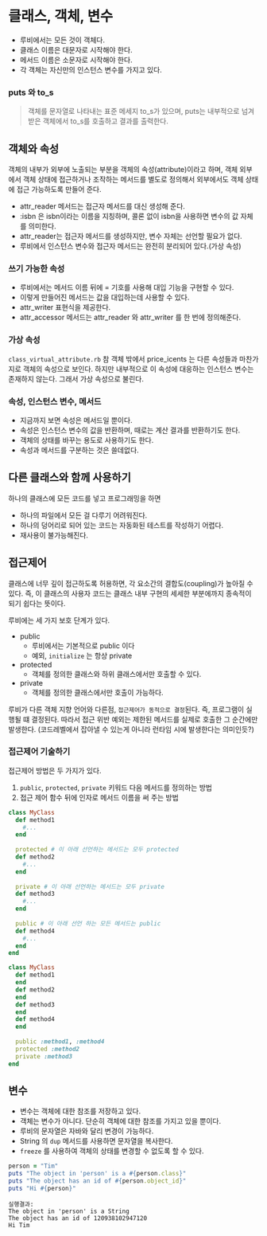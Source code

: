 # 클래스, 객체, 변수
- 루비에서는 모든 것이 객체다.
- 클래스 이름은 대문자로 시작해야 한다.
- 메서드 이름은 소문자로 시작해야 한다.
- 각 객체는 자신만의 인스턴스 변수를 가지고 있다.

### puts 와 to_s
> 객체를 문자열로 나타내는 표준 메세지 to_s가 있으며, puts는 내부적으로 넘겨받은 객체에서 to_s를 호출하고 결과를 출력한다.


## 객체와 속성
객체의 내부가 외부에 노출되는 부분을 객체의 속성(attribute)이라고 하며, 객체 외부에서 객체 상태에 접근하거나 조작하는 메서드를 별도로 정의해서 외부에서도 객체 상태에 접근 가능하도록 만들어 준다.
- attr_reader 메서드는 접근자 메서드를 대신 생성해 준다.
- :isbn 은 isbn이라는 이름을 지칭하며, 콜론 없이 isbn을 사용하면 변수의 값 자체를 의미한다.
- attr_reader는 접근자 메서드를 생성하지만, 변수 자체는 선언할 필요가 없다.
- 루비에서 인스턴스 변수와 접근자 메서드는 완전히 분리되어 있다.(가상 속성)


### 쓰기 가능한 속성
- 루비에서는 메서드 이름 뒤에 = 기호를 사용해 대입 기능을 구현할 수 있다. 
- 이렇게 만들어진 메서드는 값을 대입하는데 사용할 수 있다.
- attr_writer 표현식을 제공한다.
- attr_accessor 메서드는 attr_reader 와 attr_writer 를 한 번에 정의해준다.

### 가상 속성
`class_virtual_attribute.rb` 참 객체 밖에서 price_icents 는 다른 속성들과 마찬가지로 객체의 속성으로 보인다. 하지만 내부적으로 이 속성에 대응하는 인스턴스 변수는 존재하지 않는다.
그래서 가상 속성으로 불린다.

### 속성, 인스턴스 변수, 메서드
- 지금까지 보면 속성은 메서드일 뿐이다.
- 속성은 인스턴스 변수의 값을 반환하며, 때로는 계산 결과를 반환하기도 한다.
- 객체의 상태를 바꾸는 용도로 사용하기도 한다.
- 속성과 메서드를 구분하는 것은 쓸데없다.

## 다른 클래스와 함께 사용하기
하나의 클래스에 모든 코드를 넣고 프로그래밍을 하면
- 하나의 파일에서 모든 걸 다루기 어려워진다.
- 하나의 덩어리로 되어 있는 코드는 자동화된 테스트를 작성하기 어렵다.
- 재사용이 불가능해진다.

## 접근제어
클래스에 너무 깊이 접근하도록 허용하면, 각 요소간의 결합도(coupling)가 높아질 수 있다. 즉, 이 클래스의 사용자 코드는 클래스 내부 구현의 세세한 부분에까지 종속적이 되기 쉽다는 뜻이다.

루비에는 세 가지 보호 단계가 있다.
- public
  - 루비에서는 기본적으로 public 이다
  - 예외, `initialize` 는 항상 private
- protected
  - 객체를 정의한 클래스와 하위 클래스에서만 호출할 수 있다.
- private
  - 객체를 정의한 클래스에서만 호출이 가능하다.
    
루비가 다른 객체 지향 언어와 다른점, `접근제어가 동적으로 결정`된다. 즉, 프로그램이 실행될 떄 결정된다. 따라서 접근 위반 예외는 제한된 메서드를 실제로 호출한 그 순간에만 발생한다. (코드레벨에서 잡아낼 수 있는게 아니라 런타임 시에 발생한다는 의미인듯?)

### 접근제어 기술하기
접근제어 방법은 두 가지가 있다.
1. `public`, `protected`, `private` 키워드 다음 메서드를 정의하는 방법
2. 접근 제어 함수 뒤에 인자로 메서드 이름을 써 주는 방법

```ruby
class MyClass
  def method1
    #...
  end
  
  protected # 이 아래 선언하는 메서드는 모두 protected
  def method2
    #...
  end
  
  private # 이 아래 선언하는 메서드는 모두 private
  def method3
    #...
  end
  
  public # 이 아래 선언 하는 모든 메서드는 public
  def method4
    #...
  end
end
```

```ruby
class MyClass
  def method1
  end
  def method2
  end
  def method3
  end
  def method4
  end
  
  public :method1, :method4
  protected :method2
  private :method3
end
```

## 변수
- 변수는 객체에 대한 참조를 저장하고 있다.
- 객체는 변수가 아니다. 단순히 객체에 대한 참조를 가지고 있을 뿐이다.
- 루비의 문자열은 자바와 달리 변경이 가능하다.
- String 의 `dup` 메서드를 사용하면 문자열을 복사한다.
- `freeze` 를 사용하여 객체의 상태를 변경할 수 없도록 할 수 있다.
```ruby
person = "Tim"
puts "The object in 'person' is a #{person.class}"
puts "The object has an id of #{person.object_id}"
puts "Hi #{person}"
```
```text
실행결과:
The object in 'person' is a String
The object has an id of 120938102947120
Hi Tim
```
